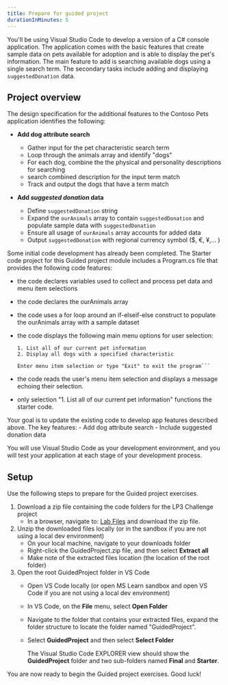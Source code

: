 ```yaml
---
title: Prepare for guided project
durationInMinutes: 5
---
```


You'll be using Visual Studio Code to develop a version of a C# console application. The application comes with the basic features that create sample data on pets available for adoption and is able to display the pet's information. The main feature to add is searching available dogs using a single search term. The secondary tasks include adding and displaying `suggestedDonation` data.

## Project overview

The design specification for the additional features to the Contoso Pets application identifies the following:

- **Add dog attribute search**
    - Gather input for the pet characteristic search term
    - Loop through the animals array and identify "dogs"
    - For each dog, combine the the physical and personality descriptions for searching
    - search combined description for the input term match
    - Track and output the dogs that have a term match

- **Add *suggested donation* data**
    - Define `suggestedDonation` string
    - Expand the `ourAnimals` array to contain `suggestedDonation` and populate sample data with `suggestedDonation`
    - Ensure all usage of `ourAnimals` array accounts for added data
    - Output `suggestedDonation` with regional currency symbol ($, €, ¥,... )


Some initial code development has already been completed. The Starter code project for this Guided project module includes a Program.cs file that provides the following code features:

- the code declares variables used to collect and process pet data and menu item selections
- the code declares the ourAnimals array
- the code uses a for loop around an if-elseif-else construct to populate the ourAnimals array with a sample dataset
- the code displays the following main menu options for user selection:

    ```output
    1. List all of our current pet information
    2. Display all dogs with a specified characteristic

    Enter menu item selection or type "Exit" to exit the program```

- the code reads the user's menu item selection and displays a message echoing their selection. 
- only selection "1. List all of our current pet information" functions the starter code.

Your goal is to update the existing code to develop app features described above. The key features:
    - Add dog attribute search
    - Include suggested donation data

You will use Visual Studio Code as your development environment, and you will test your application at each stage of your development process.

## Setup

Use the following steps to prepare for the Guided project exercises.

1. Download a zip file containing the code folders for the LP3 Challenge project
    - In a browser, navigate to: <!-- TODO: Provide Link --> [Lab Files](../LabFiles/) and download the zip file.
1. Unzip the downloaded files locally (or in the sandbox if you are not using a local dev environment)
    - On your local machine, navigate to your downloads folder
    - Right-click the GuidedProject.zip file, and then select **Extract all**
    - Make note of the extracted files location (the location of the root folder)
1. Open the root GuidedProject folder in VS Code
    - Open VS Code locally (or open MS Learn sandbox and open VS Code if you are not using a local dev environment)
    - In VS Code, on the **File** menu, select **Open Folder**
    - Navigate to the folder that contains your extracted files, expand the folder structure to locate the folder named "GuidedProject".
    - Select **GuidedProject** and then select **Select Folder**

        The Visual Studio Code EXPLORER view should show the **GuidedProject** folder and two sub-folders named **Final** and **Starter**.

You are now ready to begin the Guided project exercises. Good luck!
